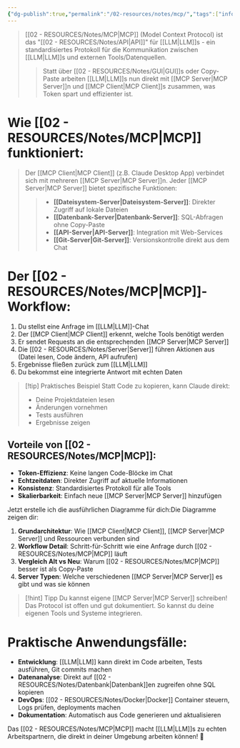 ```yaml
---
{"dg-publish":true,"permalink":"/02-resources/notes/mcp/","tags":["informatik/AI"],"noteIcon":"","updated":"2025-10-29T12:59:08.163+01:00"}
---
```


> [[02 - RESOURCES/Notes/MCP\|MCP]] (Model Context Protocol) ist das "[[02 - RESOURCES/Notes/API\|API]]" für [[LLM\|LLM]]s - ein standardisiertes Protokoll für die Kommunikation zwischen [[LLM\|LLM]]s und externen Tools/Datenquellen.
> 
> > Statt über [[02 - RESOURCES/Notes/GUI\|GUI]]s oder Copy-Paste arbeiten [[LLM\|LLM]]s nun direkt mit [[MCP Server\|MCP Server]]n und [[MCP Client\|MCP Client]]s zusammen, was Token spart und effizienter ist.

# Wie [[02 - RESOURCES/Notes/MCP\|MCP]] funktioniert:

<style> .container {font-family: sans-serif; text-align: center;} .button-wrapper button {z-index: 1;height: 40px; width: 100px; margin: 10px;padding: 5px;} .excalidraw .App-menu_top .buttonList { display: flex;} .excalidraw-wrapper { height: 800px; margin: 50px; position: relative;} :root[dir="ltr"] .excalidraw .layer-ui__wrapper .zen-mode-transition.App-menu_bottom--transition-left {transform: none;} </style><script src="https://cdn.jsdelivr.net/npm/react@17/umd/react.production.min.js"></script><script src="https://cdn.jsdelivr.net/npm/react-dom@17/umd/react-dom.production.min.js"></script><script type="text/javascript" src="https://cdn.jsdelivr.net/npm/@excalidraw/excalidraw@0/dist/excalidraw.production.min.js"></script><div id="MCP_How_it_worksexcalidraw.md1"></div><script>(function(){const InitialData={"type":"excalidraw","version":2,"source":"https://github.com/zsviczian/obsidian-excalidraw-plugin/releases/tag/2.15.3","elements":[{"id":"Fz88lkile1PHBziW4wNJE","type":"image","x":-669.5550985048167,"y":-560.7934727292151,"width":512,"height":512,"angle":0,"strokeColor":"transparent","backgroundColor":"transparent","fillStyle":"solid","strokeWidth":2,"strokeStyle":"solid","roughness":1,"opacity":100,"groupIds":[],"frameId":null,"index":"aZ","roundness":null,"seed":1708402064,"version":95,"versionNonce":830366144,"isDeleted":false,"boundElements":[{"id":"p33-U4C-Oa6nFfgIPRhSj","type":"arrow"},{"id":"8Gdef09lXTSVzj6faXpni","type":"arrow"}],"updated":1758644144782,"link":null,"locked":false,"status":"pending","fileId":"cbb574537e324ea6d67ab389acad8db0519d0275","scale":[1,1],"crop":null},{"id":"p33-U4C-Oa6nFfgIPRhSj","type":"arrow","x":-137.54251879174126,"y":-362.8310899519084,"width":385.09519759579524,"height":588.850908976739,"angle":0,"strokeColor":"#1e1e1e","backgroundColor":"transparent","fillStyle":"solid","strokeWidth":2,"strokeStyle":"solid","roughness":1,"opacity":100,"groupIds":[],"frameId":null,"index":"aa","roundness":null,"seed":1553812032,"version":270,"versionNonce":1589469760,"isDeleted":false,"boundElements":[{"type":"text","id":"nfoQyNcV"}],"updated":1758643997816,"link":null,"locked":false,"points":[[0,0],[385.09519759579524,-588.850908976739]],"lastCommittedPoint":null,"startBinding":{"elementId":"Fz88lkile1PHBziW4wNJE","focus":0.5622273151633739,"gap":20.01257971307541},"endBinding":null,"startArrowhead":null,"endArrowhead":"arrow","elbowed":false},{"id":"nfoQyNcV","type":"text","x":-12.296899058785044,"y":-679.7565444402778,"width":134.6039581298828,"height":45,"angle":0,"strokeColor":"#1e1e1e","backgroundColor":"transparent","fillStyle":"solid","strokeWidth":2,"strokeStyle":"solid","roughness":1,"opacity":100,"groupIds":[],"frameId":null,"index":"ab","roundness":null,"seed":235481664,"version":17,"versionNonce":2146492864,"isDeleted":false,"boundElements":null,"updated":1758643997817,"link":null,"locked":false,"text":"Anfrage","rawText":"Anfrage","fontSize":36,"fontFamily":5,"textAlign":"center","verticalAlign":"middle","containerId":"p33-U4C-Oa6nFfgIPRhSj","originalText":"Anfrage","autoResize":true,"lineHeight":1.25},{"id":"GFZF5TrUDqeuVXotzJl6M","type":"rectangle","x":363.48710243113715,"y":-401.7208369769571,"width":255.9416740020664,"height":322.91706532971045,"angle":0,"strokeColor":"#1e1e1e","backgroundColor":"transparent","fillStyle":"solid","strokeWidth":2,"strokeStyle":"solid","roughness":1,"opacity":100,"groupIds":[],"frameId":null,"index":"ac","roundness":{"type":3},"seed":1186533824,"version":164,"versionNonce":1870123456,"isDeleted":false,"boundElements":[{"type":"text","id":"PSkJR4Ia"},{"id":"P9-Cm73NUJVtiWxetaZ0q","type":"arrow"},{"id":"8Gdef09lXTSVzj6faXpni","type":"arrow"}],"updated":1758644144782,"link":null,"locked":false},{"id":"PSkJR4Ia","type":"text","x":453.78395108988514,"y":-262.76230431210183,"width":75.34797668457031,"height":45,"angle":0,"strokeColor":"#1e1e1e","backgroundColor":"transparent","fillStyle":"solid","strokeWidth":2,"strokeStyle":"solid","roughness":1,"opacity":100,"groupIds":[],"frameId":null,"index":"acG","roundness":null,"seed":1834265024,"version":128,"versionNonce":1101541824,"isDeleted":false,"boundElements":null,"updated":1758644111523,"link":null,"locked":false,"text":"MCP","rawText":"MCP","fontSize":36,"fontFamily":5,"textAlign":"center","verticalAlign":"middle","containerId":"GFZF5TrUDqeuVXotzJl6M","originalText":"MCP","autoResize":true,"lineHeight":1.25},{"id":"avWk3cM7QhGnZ5schVwb8","type":"line","x":386.5158254979614,"y":-368.49170344093204,"width":80.62566997026556,"height":0.41438544864809046,"angle":0,"strokeColor":"#1e1e1e","backgroundColor":"transparent","fillStyle":"solid","strokeWidth":2,"strokeStyle":"solid","roughness":1,"opacity":100,"groupIds":[],"frameId":null,"index":"ad","roundness":{"type":2},"seed":613800512,"version":204,"versionNonce":1228667328,"isDeleted":false,"boundElements":null,"updated":1758644111523,"link":null,"locked":false,"points":[[0,0],[80.62566997026556,-0.41438544864809046]],"lastCommittedPoint":null,"startBinding":null,"endBinding":null,"startArrowhead":null,"endArrowhead":null,"polygon":false},{"id":"trjLvDdpOkeZOzxL04k46","type":"line","x":388.28957713956527,"y":-348.3807631643715,"width":80.62566997026556,"height":0.41438544864809046,"angle":0,"strokeColor":"#1e1e1e","backgroundColor":"transparent","fillStyle":"solid","strokeWidth":2,"strokeStyle":"solid","roughness":1,"opacity":100,"groupIds":[],"frameId":null,"index":"ae","roundness":{"type":2},"seed":1051072960,"version":238,"versionNonce":991347136,"isDeleted":false,"boundElements":[],"updated":1758644111523,"link":null,"locked":false,"points":[[0,0],[80.62566997026556,-0.41438544864809046]],"lastCommittedPoint":null,"startBinding":null,"endBinding":null,"startArrowhead":null,"endArrowhead":null,"polygon":false},{"id":"VKLYwaFaO5GI_4j5XOkbr","type":"line","x":389.6927589947401,"y":-327.3330353367494,"width":80.62566997026556,"height":0.41438544864809046,"angle":0,"strokeColor":"#1e1e1e","backgroundColor":"transparent","fillStyle":"solid","strokeWidth":2,"strokeStyle":"solid","roughness":1,"opacity":100,"groupIds":[],"frameId":null,"index":"af","roundness":{"type":2},"seed":1497919936,"version":215,"versionNonce":911772096,"isDeleted":false,"boundElements":[],"updated":1758644111523,"link":null,"locked":false,"points":[[0,0],[80.62566997026556,-0.41438544864809046]],"lastCommittedPoint":null,"startBinding":null,"endBinding":null,"startArrowhead":null,"endArrowhead":null,"polygon":false},{"id":"Q1llornBM2rJk4vKXN33_","type":"line","x":391.6888234250556,"y":-306.8071978024427,"width":80.62566997026556,"height":0.41438544864809046,"angle":0,"strokeColor":"#1e1e1e","backgroundColor":"transparent","fillStyle":"solid","strokeWidth":2,"strokeStyle":"solid","roughness":1,"opacity":100,"groupIds":[],"frameId":null,"index":"ag","roundness":{"type":2},"seed":459815488,"version":239,"versionNonce":1981895104,"isDeleted":false,"boundElements":[],"updated":1758644111523,"link":null,"locked":false,"points":[[0,0],[80.62566997026556,-0.41438544864809046]],"lastCommittedPoint":null,"startBinding":null,"endBinding":null,"startArrowhead":null,"endArrowhead":null,"polygon":false},{"id":"fa_bIWf_PCmZnZRn9PwBv","type":"image","x":21.18873842377866,"y":-1371.72161607601,"width":840.6903551386904,"height":560.4602367591269,"angle":0,"strokeColor":"transparent","backgroundColor":"transparent","fillStyle":"solid","strokeWidth":2,"strokeStyle":"solid","roughness":1,"opacity":100,"groupIds":[],"frameId":null,"index":"ah","roundness":null,"seed":1086569024,"version":67,"versionNonce":63285824,"isDeleted":false,"boundElements":[],"updated":1758643948464,"link":null,"locked":false,"status":"pending","fileId":"0a8f5afce274980797fa55ec394e018a0d976fcc","scale":[1,1],"crop":null},{"id":"h5PEGQap","type":"text","x":605.0315603060872,"y":-1233.8938981332797,"width":178.88397216796875,"height":45,"angle":0,"strokeColor":"#1e1e1e","backgroundColor":"transparent","fillStyle":"solid","strokeWidth":2,"strokeStyle":"solid","roughness":1,"opacity":100,"groupIds":[],"frameId":null,"index":"ai","roundness":null,"seed":282739264,"version":92,"versionNonce":1823218240,"isDeleted":false,"boundElements":null,"updated":1758644048545,"link":null,"locked":false,"text":"Generieren","rawText":"Generieren","fontSize":36,"fontFamily":6,"textAlign":"left","verticalAlign":"top","containerId":null,"originalText":"Generieren","autoResize":true,"lineHeight":1.25},{"id":"qAYl86wLlI2e2w62AvqKk","type":"rectangle","x":-755.850776825805,"y":-586.6775155916802,"width":1600.3863499466959,"height":726.7666484719547,"angle":0,"strokeColor":"#1e1e1e","backgroundColor":"transparent","fillStyle":"solid","strokeWidth":2,"strokeStyle":"solid","roughness":1,"opacity":100,"groupIds":[],"frameId":null,"index":"aj","roundness":{"type":3},"seed":915612224,"version":93,"versionNonce":606728640,"isDeleted":false,"boundElements":[{"type":"text","id":"tAHykqCS"}],"updated":1758644303874,"link":null,"locked":false},{"id":"tAHykqCS","type":"text","x":0.4224076079921133,"y":90.08913288027452,"width":87.83998107910156,"height":45,"angle":0,"strokeColor":"#1e1e1e","backgroundColor":"transparent","fillStyle":"solid","strokeWidth":2,"strokeStyle":"solid","roughness":1,"opacity":100,"groupIds":[],"frameId":null,"index":"ak","roundness":null,"seed":368509504,"version":14,"versionNonce":1971698112,"isDeleted":false,"boundElements":null,"updated":1758644303874,"link":null,"locked":false,"text":"Lokal","rawText":"Lokal","fontSize":36,"fontFamily":6,"textAlign":"center","verticalAlign":"bottom","containerId":"qAYl86wLlI2e2w62AvqKk","originalText":"Lokal","autoResize":true,"lineHeight":1.25},{"id":"P9-Cm73NUJVtiWxetaZ0q","type":"arrow","x":503.9411203639904,"y":-938.3801948815566,"width":20.023293765080098,"height":510.5939910095411,"angle":0,"strokeColor":"#1e1e1e","backgroundColor":"transparent","fillStyle":"solid","strokeWidth":2,"strokeStyle":"solid","roughness":1,"opacity":100,"groupIds":[],"frameId":null,"index":"al","roundness":null,"seed":519463488,"version":30,"versionNonce":1444409792,"isDeleted":false,"boundElements":[{"type":"text","id":"iqh1NB7z"}],"updated":1758644139280,"link":null,"locked":false,"points":[[0,0],[-20.023293765080098,510.5939910095411]],"lastCommittedPoint":null,"startBinding":null,"endBinding":{"elementId":"GFZF5TrUDqeuVXotzJl6M","focus":-0.11089880195528401,"gap":26.065366895058332},"startArrowhead":null,"endArrowhead":"arrow","elbowed":false},{"id":"iqh1NB7z","type":"text","x":359.0375057080129,"y":-728.0831993767861,"width":269.783935546875,"height":90,"angle":0,"strokeColor":"#1e1e1e","backgroundColor":"transparent","fillStyle":"solid","strokeWidth":2,"strokeStyle":"solid","roughness":1,"opacity":100,"groupIds":[],"frameId":null,"index":"am","roundness":null,"seed":1316628928,"version":33,"versionNonce":753470016,"isDeleted":false,"boundElements":null,"updated":1758644139281,"link":null,"locked":false,"text":"generierte Inhalt\nverschicken","rawText":"generierte Inhalt verschicken","fontSize":36,"fontFamily":6,"textAlign":"center","verticalAlign":"middle","containerId":"P9-Cm73NUJVtiWxetaZ0q","originalText":"generierte Inhalt verschicken","autoResize":true,"lineHeight":1.25},{"id":"8Gdef09lXTSVzj6faXpni","type":"arrow","x":347.09198587086325,"y":-209.19858026989164,"width":488.90208943070434,"height":6.674431255026548,"angle":0,"strokeColor":"#1e1e1e","backgroundColor":"transparent","fillStyle":"solid","strokeWidth":2,"strokeStyle":"solid","roughness":1,"opacity":100,"groupIds":[],"frameId":null,"index":"an","roundness":null,"seed":1968929344,"version":54,"versionNonce":1570523712,"isDeleted":false,"boundElements":[{"type":"text","id":"F8E87REr"}],"updated":1758644318160,"link":null,"locked":false,"points":[[0,0],[-488.90208943070434,6.674431255026548]],"lastCommittedPoint":null,"startBinding":{"elementId":"GFZF5TrUDqeuVXotzJl6M","focus":-0.1782589707255724,"gap":16.39511656027389},"endBinding":{"elementId":"Fz88lkile1PHBziW4wNJE","focus":0.40840556381634613,"gap":15.744994944975588},"startArrowhead":null,"endArrowhead":"arrow","elbowed":false},{"id":"F8E87REr","type":"text","x":-16.64504669849282,"y":-228.36136464237836,"width":238.5719757080078,"height":45,"angle":0,"strokeColor":"#1e1e1e","backgroundColor":"transparent","fillStyle":"solid","strokeWidth":2,"strokeStyle":"solid","roughness":1,"opacity":100,"groupIds":[],"frameId":null,"index":"anV","roundness":null,"seed":255865408,"version":21,"versionNonce":282360256,"isDeleted":false,"boundElements":null,"updated":1758644318161,"link":null,"locked":false,"text":"Datei erstellen","rawText":"Datei erstellen","fontSize":36,"fontFamily":6,"textAlign":"center","verticalAlign":"middle","containerId":"8Gdef09lXTSVzj6faXpni","originalText":"Datei erstellen","autoResize":true,"lineHeight":1.25},{"id":"Ws5xOT07gNE3NCowrrMCC","type":"rectangle","x":1499.3609504019778,"y":-340.6262473144285,"width":203,"height":179,"angle":0,"strokeColor":"#1e1e1e","backgroundColor":"transparent","fillStyle":"solid","strokeWidth":2,"strokeStyle":"solid","roughness":1,"opacity":100,"groupIds":[],"frameId":null,"index":"a0","roundness":{"type":3},"seed":1815306128,"version":125,"versionNonce":522347072,"isDeleted":true,"boundElements":[],"updated":1758644061606,"link":null,"locked":false},{"id":"Mpjl67tnhxJ8VGKpK6NAn","type":"rectangle","x":1517.3609504019778,"y":-324.6262473144285,"width":171,"height":140,"angle":0,"strokeColor":"#1e1e1e","backgroundColor":"transparent","fillStyle":"solid","strokeWidth":2,"strokeStyle":"solid","roughness":1,"opacity":100,"groupIds":[],"frameId":null,"index":"a1","roundness":{"type":3},"seed":2008783760,"version":185,"versionNonce":502712768,"isDeleted":true,"boundElements":[{"id":"BQjkpWstYxM6nXFtkdAkK","type":"arrow"},{"id":"4pk7aaiJw88psbX4XPKKT","type":"arrow"},{"id":"4IZzLDsTf8RB8vy39apg-","type":"arrow"},{"id":"L2nbqusWDuomxFioY-HjS","type":"arrow"},{"type":"text","id":"Tqlc45jk"},{"id":"Iwwh0M5ohUIqgSeWKfay1","type":"arrow"},{"id":"n-tS_E_dMWhkseUa90lYd","type":"arrow"},{"id":"6VgF0vtT5uni8xsEA3dPx","type":"arrow"}],"updated":1758644061607,"link":null,"locked":false},{"id":"Tqlc45jk","type":"text","x":1569.5249671256106,"y":-277.1262473144285,"width":66.67196655273438,"height":45,"angle":0,"strokeColor":"#1e1e1e","backgroundColor":"transparent","fillStyle":"solid","strokeWidth":2,"strokeStyle":"solid","roughness":1,"opacity":100,"groupIds":[],"frameId":null,"index":"a1V","roundness":null,"seed":239577456,"version":106,"versionNonce":2030285376,"isDeleted":true,"boundElements":[],"updated":1758644061607,"link":null,"locked":false,"text":"LLM","rawText":"LLM","fontSize":36,"fontFamily":5,"textAlign":"center","verticalAlign":"middle","containerId":"Mpjl67tnhxJ8VGKpK6NAn","originalText":"LLM","autoResize":true,"lineHeight":1.25},{"id":"L2nbqusWDuomxFioY-HjS","type":"arrow","x":1640.3609504019778,"y":-329.6262473144285,"width":41.58802012051137,"height":68.3767585327733,"angle":0,"strokeColor":"#1e1e1e","backgroundColor":"transparent","fillStyle":"solid","strokeWidth":2,"strokeStyle":"solid","roughness":1,"opacity":100,"groupIds":[],"frameId":null,"index":"a2","roundness":null,"seed":1790272368,"version":535,"versionNonce":1341624768,"isDeleted":true,"boundElements":[],"updated":1758644061607,"link":null,"locked":false,"points":[[0,0],[0,-67.46102165034665],[41.58802012051137,-67.46102165034665],[41.58802012051137,-68.3767585327733]],"lastCommittedPoint":null,"startBinding":null,"endBinding":null,"startArrowhead":null,"endArrowhead":null,"elbowed":true,"fixedSegments":[{"index":2,"start":[0,-67.46102165034665],"end":[41.58802012051137,-67.46102165034665]}],"startIsSpecial":false,"endIsSpecial":false},{"id":"GehUZyRwEiBTUGspGPPHW","type":"arrow","x":1547.2778364301707,"y":-329.5938927443789,"width":39.30163465135104,"height":65.8278560001095,"angle":0,"strokeColor":"#1e1e1e","backgroundColor":"transparent","fillStyle":"solid","strokeWidth":2,"strokeStyle":"solid","roughness":1,"opacity":100,"groupIds":[],"frameId":null,"index":"a3","roundness":null,"seed":1869642096,"version":493,"versionNonce":2052287040,"isDeleted":true,"boundElements":[],"updated":1758644061607,"link":null,"locked":false,"points":[[0,0],[0,-65.23338323767447],[-39.30163465135104,-65.23338323767447],[-39.30163465135104,-65.8278560001095]],"lastCommittedPoint":null,"startBinding":null,"endBinding":null,"startArrowhead":null,"endArrowhead":null,"elbowed":true,"fixedSegments":[{"index":2,"start":[0,-65.23338323767447],"end":[-39.30163465135104,-65.23338323767447]}],"startIsSpecial":false,"endIsSpecial":false},{"id":"BQjkpWstYxM6nXFtkdAkK","type":"arrow","x":1593.0593239833634,"y":-397.96813009999835,"width":0.3016264186144326,"height":68.34188278556985,"angle":0,"strokeColor":"#1e1e1e","backgroundColor":"transparent","fillStyle":"solid","strokeWidth":2,"strokeStyle":"solid","roughness":1,"opacity":100,"groupIds":[],"frameId":null,"index":"a4","roundness":null,"seed":1686176656,"version":297,"versionNonce":379541952,"isDeleted":true,"boundElements":[],"updated":1758644061607,"link":null,"locked":false,"points":[[0,0],[0.3016264186144326,68.34188278556985]],"lastCommittedPoint":null,"startBinding":null,"endBinding":null,"startArrowhead":null,"endArrowhead":null,"elbowed":true,"fixedSegments":null,"startIsSpecial":null,"endIsSpecial":null},{"id":"4pk7aaiJw88psbX4XPKKT","type":"arrow","x":1675.7888409440934,"y":-120.61784052767797,"width":31.502964953292576,"height":59.88583341037099,"angle":0,"strokeColor":"#1e1e1e","backgroundColor":"transparent","fillStyle":"solid","strokeWidth":2,"strokeStyle":"solid","roughness":1,"opacity":100,"groupIds":[],"frameId":null,"index":"a5","roundness":null,"seed":377869168,"version":1133,"versionNonce":686563904,"isDeleted":true,"boundElements":[],"updated":1758644061607,"link":null,"locked":false,"points":[[0,0],[0,0.8774266236204653],[-31.502964953292576,0.8774266236204653],[-31.502964953292576,-59.00840678675053]],"lastCommittedPoint":null,"startBinding":null,"endBinding":null,"startArrowhead":null,"endArrowhead":null,"elbowed":true,"fixedSegments":[{"index":2,"start":[0,0.8774266236204653],"end":[-31.502964953292576,0.8774266236204653]}],"startIsSpecial":false,"endIsSpecial":false},{"id":"_p3Y7fuCGsu0SQTwMVulg","type":"arrow","x":1602.7609504019777,"y":-179.6262473144285,"width":0.4761972215571859,"height":62.50793062804756,"angle":0,"strokeColor":"#1e1e1e","backgroundColor":"transparent","fillStyle":"solid","strokeWidth":2,"strokeStyle":"solid","roughness":1,"opacity":100,"groupIds":[],"frameId":null,"index":"a7","roundness":null,"seed":937146224,"version":288,"versionNonce":1158554048,"isDeleted":true,"boundElements":[],"updated":1758644061607,"link":null,"locked":false,"points":[[0,0],[-0.4761972215571859,62.50793062804756]],"lastCommittedPoint":null,"startBinding":null,"endBinding":null,"startArrowhead":null,"endArrowhead":null,"elbowed":true,"fixedSegments":null,"startIsSpecial":null,"endIsSpecial":null},{"id":"4IZzLDsTf8RB8vy39apg-","type":"arrow","x":1545.0732172357605,"y":-179.76772444195333,"width":25.781986059536393,"height":58.310687564199355,"angle":0,"strokeColor":"#1e1e1e","backgroundColor":"transparent","fillStyle":"solid","strokeWidth":2,"strokeStyle":"solid","roughness":1,"opacity":100,"groupIds":[],"frameId":null,"index":"aD","roundness":null,"seed":1409804688,"version":555,"versionNonce":1940773440,"isDeleted":true,"boundElements":[],"updated":1758644061607,"link":null,"locked":false,"points":[[0,0],[0,58.310687564199355],[-25.781986059536393,58.310687564199355],[-25.781986059536393,57.574059391265536]],"lastCommittedPoint":null,"startBinding":null,"endBinding":null,"startArrowhead":null,"endArrowhead":null,"elbowed":true,"fixedSegments":[{"index":2,"start":[0,58.310687564199355],"end":[-25.781986059536393,58.310687564199355]}],"startIsSpecial":false,"endIsSpecial":false},{"id":"Iwwh0M5ohUIqgSeWKfay1","type":"arrow","x":1692.8048487529159,"y":-208.37835546426595,"width":72.85549552264524,"height":0.5654988024406293,"angle":0,"strokeColor":"#1e1e1e","backgroundColor":"transparent","fillStyle":"solid","strokeWidth":2,"strokeStyle":"solid","roughness":1,"opacity":100,"groupIds":[],"frameId":null,"index":"aF","roundness":null,"seed":1741034864,"version":330,"versionNonce":1248061888,"isDeleted":true,"boundElements":[],"updated":1758644061607,"link":null,"locked":false,"points":[[0,0],[72.85549552264524,0.5654988024406293]],"lastCommittedPoint":null,"startBinding":null,"endBinding":null,"startArrowhead":null,"endArrowhead":null,"elbowed":true,"fixedSegments":null,"startIsSpecial":null,"endIsSpecial":null},{"id":"n-tS_E_dMWhkseUa90lYd","type":"arrow","x":1689.3855811087005,"y":-264.0601793212043,"width":68.92978597301453,"height":0.2525019086657494,"angle":0,"strokeColor":"#1e1e1e","backgroundColor":"transparent","fillStyle":"solid","strokeWidth":2,"strokeStyle":"solid","roughness":1,"opacity":100,"groupIds":[],"frameId":null,"index":"aH","roundness":null,"seed":1375374224,"version":322,"versionNonce":1836618304,"isDeleted":true,"boundElements":[],"updated":1758644061607,"link":null,"locked":false,"points":[[0,0],[68.92978597301453,-0.2525019086657494]],"lastCommittedPoint":null,"startBinding":{"elementId":"Mpjl67tnhxJ8VGKpK6NAn","focus":-0.12966238055593104,"gap":1.0246307067227463},"endBinding":null,"startArrowhead":null,"endArrowhead":null,"elbowed":false},{"id":"6VgF0vtT5uni8xsEA3dPx","type":"arrow","x":1686.9869722915869,"y":-313.15065659921515,"width":71.32839479012813,"height":1.4468684962147051,"angle":0,"strokeColor":"#1e1e1e","backgroundColor":"transparent","fillStyle":"solid","strokeWidth":2,"strokeStyle":"solid","roughness":1,"opacity":100,"groupIds":[],"frameId":null,"index":"aI","roundness":null,"seed":1827909488,"version":276,"versionNonce":834712000,"isDeleted":true,"boundElements":[],"updated":1758644061607,"link":null,"locked":false,"points":[[0,0],[71.32839479012813,-1.4468684962147051]],"lastCommittedPoint":null,"startBinding":{"elementId":"Mpjl67tnhxJ8VGKpK6NAn","focus":-0.7920606923857533,"gap":3.2170577911640947},"endBinding":null,"startArrowhead":null,"endArrowhead":null,"elbowed":false},{"id":"zNh-S3q56Pa7sn48JHBwG","type":"arrow","x":1764.5303477842,"y":-208.37785490750576,"width":0.5649982456804423,"height":22.599929827217863,"angle":0,"strokeColor":"#1e1e1e","backgroundColor":"transparent","fillStyle":"solid","strokeWidth":2,"strokeStyle":"solid","roughness":1,"opacity":100,"groupIds":[],"frameId":null,"index":"aJ","roundness":null,"seed":1637332848,"version":124,"versionNonce":1294748224,"isDeleted":true,"boundElements":[],"updated":1758644061607,"link":null,"locked":false,"points":[[0,0],[0.5649982456804423,22.599929827217863]],"lastCommittedPoint":null,"startBinding":null,"endBinding":null,"startArrowhead":null,"endArrowhead":null,"elbowed":false},{"id":"SpcEHeHIeEBYG1Srua5Rm","type":"arrow","x":1757.7503688360348,"y":-315.1625233411103,"width":0,"height":20.339936844496094,"angle":0,"strokeColor":"#1e1e1e","backgroundColor":"transparent","fillStyle":"solid","strokeWidth":2,"strokeStyle":"solid","roughness":1,"opacity":100,"groupIds":[],"frameId":null,"index":"aK","roundness":null,"seed":741945200,"version":109,"versionNonce":574912960,"isDeleted":true,"boundElements":[],"updated":1758644061607,"link":null,"locked":false,"points":[[0,0],[0,-20.339936844496094]],"lastCommittedPoint":null,"startBinding":null,"endBinding":null,"startArrowhead":null,"endArrowhead":null,"elbowed":false},{"id":"OZgMlmiBCJbxAb5jQolvy","type":"arrow","x":1449.2613266945104,"y":-310.3600382528265,"width":71.18977895573636,"height":1.6949947370413554,"angle":0,"strokeColor":"#1e1e1e","backgroundColor":"transparent","fillStyle":"solid","strokeWidth":2,"strokeStyle":"solid","roughness":1,"opacity":100,"groupIds":[],"frameId":null,"index":"aM","roundness":null,"seed":57360240,"version":181,"versionNonce":1839792704,"isDeleted":true,"boundElements":[],"updated":1758644061607,"link":null,"locked":false,"points":[[0,0],[71.18977895573636,-1.6949947370413554]],"lastCommittedPoint":null,"startBinding":null,"endBinding":null,"startArrowhead":null,"endArrowhead":null,"elbowed":false},{"id":"26k7pOeYyU9V2SSImgNYk","type":"arrow","x":1445.3063389747474,"y":-262.8855901261394,"width":68.92978597301453,"height":0,"angle":0,"strokeColor":"#1e1e1e","backgroundColor":"transparent","fillStyle":"solid","strokeWidth":2,"strokeStyle":"solid","roughness":1,"opacity":100,"groupIds":[],"frameId":null,"index":"aN","roundness":null,"seed":1734005136,"version":244,"versionNonce":1594835392,"isDeleted":true,"boundElements":[],"updated":1758644061607,"link":null,"locked":false,"points":[[0,0],[68.92978597301453,0]],"lastCommittedPoint":null,"startBinding":null,"endBinding":null,"startArrowhead":null,"endArrowhead":null,"elbowed":false},{"id":"rZu7T9EkXyQG5A5EXTWPi","type":"arrow","x":1441.6484894628907,"y":-210.20234693107977,"width":72.85549552264524,"height":0.5654988024406293,"angle":0,"strokeColor":"#1e1e1e","backgroundColor":"transparent","fillStyle":"solid","strokeWidth":2,"strokeStyle":"solid","roughness":1,"opacity":100,"groupIds":[],"frameId":null,"index":"aO","roundness":null,"seed":216104816,"version":339,"versionNonce":1305393728,"isDeleted":true,"boundElements":[],"updated":1758644061607,"link":null,"locked":false,"points":[[0,0],[72.85549552264524,0.5654988024406293]],"lastCommittedPoint":null,"startBinding":null,"endBinding":null,"startArrowhead":null,"endArrowhead":null,"elbowed":true,"fixedSegments":null,"startIsSpecial":null,"endIsSpecial":null},{"id":"amGWo5_5lLGEWeU0y-02G","type":"arrow","x":1450.9563214315517,"y":-310.64253737566673,"width":0,"height":21.469933335857007,"angle":0,"strokeColor":"#1e1e1e","backgroundColor":"transparent","fillStyle":"solid","strokeWidth":2,"strokeStyle":"solid","roughness":1,"opacity":100,"groupIds":[],"frameId":null,"index":"aP","roundness":null,"seed":658123120,"version":109,"versionNonce":1195444672,"isDeleted":true,"boundElements":[],"updated":1758644061607,"link":null,"locked":false,"points":[[0,0],[0,-21.469933335857007]],"lastCommittedPoint":null,"startBinding":null,"endBinding":null,"startArrowhead":null,"endArrowhead":null,"elbowed":false},{"id":"h9e-NrorotLq6B2XqC6vg","type":"arrow","x":1443.0463459920256,"y":-211.20284613590803,"width":0,"height":21.469933335857036,"angle":0,"strokeColor":"#1e1e1e","backgroundColor":"transparent","fillStyle":"solid","strokeWidth":2,"strokeStyle":"solid","roughness":1,"opacity":100,"groupIds":[],"frameId":null,"index":"aQ","roundness":null,"seed":1926541712,"version":117,"versionNonce":276656704,"isDeleted":true,"boundElements":[],"updated":1758644061607,"link":null,"locked":false,"points":[[0,0],[0,21.469933335857036]],"lastCommittedPoint":null,"startBinding":null,"endBinding":null,"startArrowhead":null,"endArrowhead":null,"elbowed":false},{"id":"HOxDJ2Qa","type":"text","x":97.94294310863609,"y":-228.36136464237836,"width":9.39599609375,"height":45,"angle":0,"strokeColor":"#1e1e1e","backgroundColor":"transparent","fillStyle":"solid","strokeWidth":2,"strokeStyle":"solid","roughness":1,"opacity":100,"groupIds":[],"frameId":null,"index":"ao","roundness":null,"seed":1156581952,"version":3,"versionNonce":343468608,"isDeleted":true,"boundElements":null,"updated":1758644298758,"link":null,"locked":false,"text":"","rawText":"","fontSize":36,"fontFamily":6,"textAlign":"center","verticalAlign":"middle","containerId":"8Gdef09lXTSVzj6faXpni","originalText":"","autoResize":true,"lineHeight":1.25}],"appState":{"theme":"dark","viewBackgroundColor":"#ffffff","currentItemStrokeColor":"#1e1e1e","currentItemBackgroundColor":"transparent","currentItemFillStyle":"solid","currentItemStrokeWidth":2,"currentItemStrokeStyle":"solid","currentItemRoughness":1,"currentItemOpacity":100,"currentItemFontFamily":6,"currentItemFontSize":36,"currentItemTextAlign":"left","currentItemStartArrowhead":null,"currentItemEndArrowhead":"arrow","currentItemArrowType":"sharp","currentItemFrameRole":null,"scrollX":625.7063695492755,"scrollY":1241.2585850754822,"zoom":{"value":1},"currentItemRoundness":"round","gridSize":20,"gridStep":5,"gridModeEnabled":false,"gridColor":{"Bold":"rgba(217, 217, 217, 0.5)","Regular":"rgba(230, 230, 230, 0.5)"},"currentStrokeOptions":null,"frameRendering":{"enabled":true,"clip":true,"name":true,"outline":true,"markerName":true,"markerEnabled":true},"objectsSnapModeEnabled":false,"activeTool":{"type":"selection","customType":null,"locked":false,"fromSelection":false,"lastActiveTool":null}},"files":{}};InitialData.scrollToContent=true;App=()=>{const e=React.useRef(null),t=React.useRef(null),[n,i]=React.useState({width:void 0,height:void 0});return React.useEffect(()=>{i({width:t.current.getBoundingClientRect().width,height:t.current.getBoundingClientRect().height});const e=()=>{i({width:t.current.getBoundingClientRect().width,height:t.current.getBoundingClientRect().height})};return window.addEventListener("resize",e),()=>window.removeEventListener("resize",e)},[t]),React.createElement(React.Fragment,null,React.createElement("div",{className:"excalidraw-wrapper",ref:t},React.createElement(ExcalidrawLib.Excalidraw,{ref:e,width:n.width,height:n.height,initialData:InitialData,viewModeEnabled:!0,zenModeEnabled:!0,gridModeEnabled:!1})))},excalidrawWrapper=document.getElementById("MCP_How_it_worksexcalidraw.md1");ReactDOM.render(React.createElement(App),excalidrawWrapper);})();</script>

>Der [[MCP Client\|MCP Client]] (z.B. Claude Desktop App) verbindet sich mit mehreren [[MCP Server\|MCP Server]]n. Jeder [[MCP Server\|MCP Server]] bietet spezifische Funktionen:
> 
>> - **[[Dateisystem-Server\|Dateisystem-Server]]**: Direkter Zugriff auf lokale Dateien
>> - **[[Datenbank-Server\|Datenbank-Server]]**: SQL-Abfragen ohne Copy-Paste
>> - **[[API-Server\|API-Server]]**: Integration mit Web-Services
>> - **[[Git-Server\|Git-Server]]**: Versionskontrolle direkt aus dem Chat


# Der [[02 - RESOURCES/Notes/MCP\|MCP]]-Workflow:

1. Du stellst eine Anfrage im [[LLM\|LLM]]-Chat
2. Der [[MCP Client\|MCP Client]] erkennt, welche Tools benötigt werden
3. Er sendet Requests an die entsprechenden [[MCP Server\|MCP Server]]
4. Die [[02 - RESOURCES/Notes/Server\|Server]] führen Aktionen aus (Datei lesen, Code ändern, API aufrufen)
5. Ergebnisse fließen zurück zum [[LLM\|LLM]]
6. Du bekommst eine integrierte Antwort mit echten Daten

> [!tip] Praktisches Beispiel Statt Code zu kopieren, kann Claude direkt:
> 
> - Deine Projektdateien lesen
> - Änderungen vornehmen
> - Tests ausführen
> - Ergebnisse zeigen

## Vorteile von [[02 - RESOURCES/Notes/MCP\|MCP]]:

- **Token-Effizienz**: Keine langen Code-Blöcke im Chat
- **Echtzeitdaten**: Direkter Zugriff auf aktuelle Informationen
- **Konsistenz**: Standardisiertes Protokoll für alle Tools
- **Skalierbarkeit**: Einfach neue [[MCP Server\|MCP Server]] hinzufügen

Jetzt erstelle ich die ausführlichen Diagramme für dich:Die Diagramme zeigen dir:

1. **Grundarchitektur**: Wie [[MCP Client\|MCP Client]], [[MCP Server\|MCP Server]] und Ressourcen verbunden sind
2. **Workflow Detail**: Schritt-für-Schritt wie eine Anfrage durch [[02 - RESOURCES/Notes/MCP\|MCP]] läuft
3. **Vergleich Alt vs Neu**: Warum [[02 - RESOURCES/Notes/MCP\|MCP]] besser ist als Copy-Paste
4. **Server Typen**: Welche verschiedenen [[MCP Server\|MCP Server]] es gibt und was sie können

> [!hint] Tipp Du kannst eigene [[MCP Server\|MCP Server]] schreiben! Das Protocol ist offen und gut dokumentiert. So kannst du deine eigenen Tools und Systeme integrieren.

# Praktische Anwendungsfälle:

- **Entwicklung**: [[LLM\|LLM]] kann direkt im Code arbeiten, Tests ausführen, Git commits machen
- **Datenanalyse**: Direkt auf [[02 - RESOURCES/Notes/Datenbank\|Datenbank]]en zugreifen ohne SQL kopieren
- **DevOps**: [[02 - RESOURCES/Notes/Docker\|Docker]] Container steuern, Logs prüfen, deployments machen
- **Dokumentation**: Automatisch aus Code generieren und aktualisieren

Das [[02 - RESOURCES/Notes/MCP\|MCP]] macht [[LLM\|LLM]]s zu echten Arbeitspartnern, die direkt in deiner Umgebung arbeiten können! 🚀
